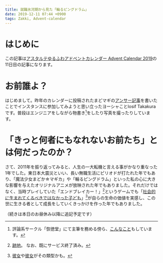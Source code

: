 ```yaml
---
title: 就職氷河期から見た「輪るピングドラム」
date: 2019-12-11 07:44 +0900
tags: Zakki, Advent-calendar
---
```


# はじめに

この記事は[アスタルテゆるふわアドベントカレンダー Advent Calendar 2019](https://adventar.org/calendars/3971)の11日目の記事になります。

# お前誰よ？

はじめまして。昨年のカレンダーに投稿されたまどマギの[アンサー記事](https://huideyeren.info/2018/12/15/sayaka-sukeroku/)を書いたことでインスタンスに参加してみようと思い立ったヨーシャことIosif Takakuraです。普段はエンジニアをしながら物書き[^1]をしたり写真を撮ったりしています。

[^1]: 評論系サークル「恢徳堂」にて主筆を務める傍ら、[こんなこと](https://tw6.jp/scenario/master/show?master_id=msf0000130)もしています。

# 「きっと何者にもなれないお前たち」とは何だったのか？

さて、2011年を振り返ってみると、人生の一大転機と言える事がかなり重なった1年でした。東日本大震災といい、長い無職生活にピリオドが打たれた年でもあり、「魔法少女まどか☆マギカ」や「輪るピングドラム」といった私の心に大きな影響を与えたオリジナルアニメが放映された年でもありました。それだけではなく、当時プレイしていた「エンドブレイカー！」[^2]というゲームでも「[社会的に生まれてくるべきではなかった子ども](http://t-walker.jp/eb/html/story/002elfheim_law.htm)」[^3]が自らの生命の価値を実感し、この世に生きる者として成長をしていくきっかけを作った年でもありました。

[^2]: [跡地](http://t-walker.jp/eb/)。 なお、既にサービス終了済み。
[^3]: [彼女](http://t-walker.jp/eb/status/?chrid=c20558)や[彼女](http://t-walker.jp/eb/status/?chrid=c28515)がその類型かも。

（続きは本日のお昼休み以降に追記予定です）